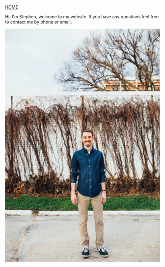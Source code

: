 [HOME](https://klattphysio.github.io/)

Hi, I'm Stephen, welcome to my website. If you have any questions feel free to contact me by phone or email.

![Stephen Klatt, MPT|20%](https://github.com/klattphysio/klattphysio.github.io/blob/master/_pictures/Stephen_50.jpg?raw=true "Stephen Klatt, MPT")
